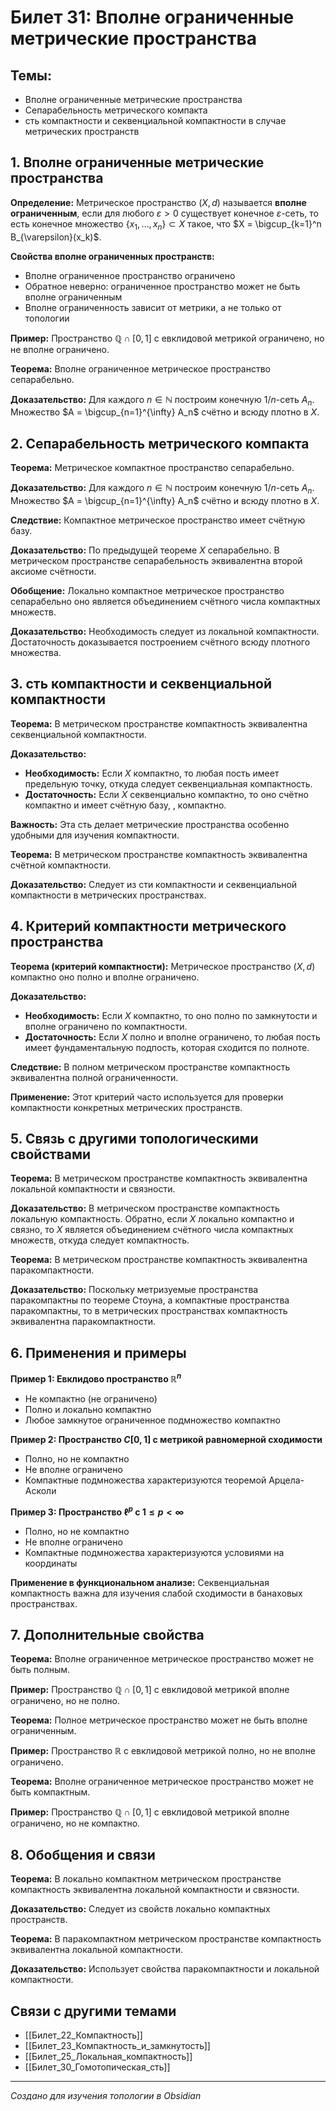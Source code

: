 # Билет 31: Вполне ограниченные метрические пространства

## Темы:
- Вполне ограниченные метрические пространства
- Сепарабельность метрического компакта
- сть компактности и секвенциальной компактности в случае метрических пространств

## 1. Вполне ограниченные метрические пространства

**Определение:** Метрическое пространство $(X, d)$ называется **вполне ограниченным**, если для любого $\varepsilon > 0$ существует конечное $\varepsilon$-сеть, то есть конечное множество $\{x_1, \ldots, x_n\} \subset X$ такое, что $X = \bigcup_{k=1}^n B_{\varepsilon}(x_k)$.

**Свойства вполне ограниченных пространств:**
- Вполне ограниченное пространство ограничено
- Обратное неверно: ограниченное пространство может не быть вполне ограниченным
- Вполне ограниченность зависит от метрики, а не только от топологии

**Пример:** Пространство $\mathbb{Q} \cap [0,1]$ с евклидовой метрикой ограничено, но не вполне ограничено.

**Теорема:** Вполне ограниченное метрическое пространство сепарабельно.

**Доказательство:** Для каждого $n \in \mathbb{N}$ построим конечную $1/n$-сеть $A_n$. Множество $A = \bigcup_{n=1}^{\infty} A_n$ счётно и всюду плотно в $X$.

## 2. Сепарабельность метрического компакта

**Теорема:** Метрическое компактное пространство сепарабельно.

**Доказательство:** Для каждого $n \in \mathbb{N}$ построим конечную $1/n$-сеть $A_n$. Множество $A = \bigcup_{n=1}^{\infty} A_n$ счётно и всюду плотно в $X$.

**Следствие:** Компактное метрическое пространство имеет счётную базу.

**Доказательство:** По предыдущей теореме $X$ сепарабельно. В метрическом пространстве сепарабельность эквивалентна второй аксиоме счётности.

**Обобщение:** Локально компактное метрическое пространство сепарабельно  оно является объединением счётного числа компактных множеств.

**Доказательство:** Необходимость следует из локальной компактности. Достаточность доказывается построением счётного всюду плотного множества.

## 3. сть компактности и секвенциальной компактности

**Теорема:** В метрическом пространстве компактность эквивалентна секвенциальной компактности.

**Доказательство:** 
- **Необходимость:** Если $X$ компактно, то любая пость имеет предельную точку, откуда следует секвенциальная компактность.
- **Достаточность:** Если $X$ секвенциально компактно, то оно счётно компактно и имеет счётную базу, , компактно.

**Важность:** Эта сть делает метрические пространства особенно удобными для изучения компактности.

**Теорема:** В метрическом пространстве компактность эквивалентна счётной компактности.

**Доказательство:** Следует из сти компактности и секвенциальной компактности в метрических пространствах.

## 4. Критерий компактности метрического пространства

**Теорема (критерий компактности):** Метрическое пространство $(X, d)$ компактно  оно полно и вполне ограничено.

**Доказательство:**
- **Необходимость:** Если $X$ компактно, то оно полно по замкнутости и вполне ограничено по компактности.
- **Достаточность:** Если $X$ полно и вполне ограничено, то любая пость имеет фундаментальную подпость, которая сходится по полноте.

**Следствие:** В полном метрическом пространстве компактность эквивалентна полной ограниченности.

**Применение:** Этот критерий часто используется для проверки компактности конкретных метрических пространств.

## 5. Связь с другими топологическими свойствами

**Теорема:** В метрическом пространстве компактность эквивалентна локальной компактности и связности.

**Доказательство:** В метрическом пространстве компактность  локальную компактность. Обратно, если $X$ локально компактно и связно, то $X$ является объединением счётного числа компактных множеств, откуда следует компактность.

**Теорема:** В метрическом пространстве компактность эквивалентна паракомпактности.

**Доказательство:** Поскольку метризуемые пространства паракомпактны по теореме Стоуна, а компактные пространства паракомпактны, то в метрических пространствах компактность эквивалентна паракомпактности.

## 6. Применения и примеры

**Пример 1: Евклидово пространство $\mathbb{R}^n$**
- Не компактно (не ограничено)
- Полно и локально компактно
- Любое замкнутое ограниченное подмножество компактно

**Пример 2: Пространство $C[0,1]$ с метрикой равномерной сходимости**
- Полно, но не компактно
- Не вполне ограничено
- Компактные подмножества характеризуются теоремой Арцела-Асколи

**Пример 3: Пространство $\ell^p$ с $1 \leq p < \infty$**
- Полно, но не компактно
- Не вполне ограничено
- Компактные подмножества характеризуются условиями на координаты

**Применение в функциональном анализе:** Секвенциальная компактность важна для изучения слабой сходимости в банаховых пространствах.

## 7. Дополнительные свойства

**Теорема:** Вполне ограниченное метрическое пространство может не быть полным.

**Пример:** Пространство $\mathbb{Q} \cap [0,1]$ с евклидовой метрикой вполне ограничено, но не полно.

**Теорема:** Полное метрическое пространство может не быть вполне ограниченным.

**Пример:** Пространство $\mathbb{R}$ с евклидовой метрикой полно, но не вполне ограничено.

**Теорема:** Вполне ограниченное метрическое пространство может не быть компактным.

**Пример:** Пространство $\mathbb{Q} \cap [0,1]$ с евклидовой метрикой вполне ограничено, но не компактно.

## 8. Обобщения и связи

**Теорема:** В локально компактном метрическом пространстве компактность эквивалентна локальной компактности и связности.

**Доказательство:** Следует из свойств локально компактных пространств.

**Теорема:** В паракомпактном метрическом пространстве компактность эквивалентна локальной компактности.

**Доказательство:** Использует свойства паракомпактности и локальной компактности.

## Связи с другими темами

- [[Билет_22_Компактность]]
- [[Билет_23_Компактность_и_замкнутость]]
- [[Билет_25_Локальная_компактность]]
- [[Билет_30_Гомотопическая_сть]]

---

*Создано для изучения топологии в Obsidian*

